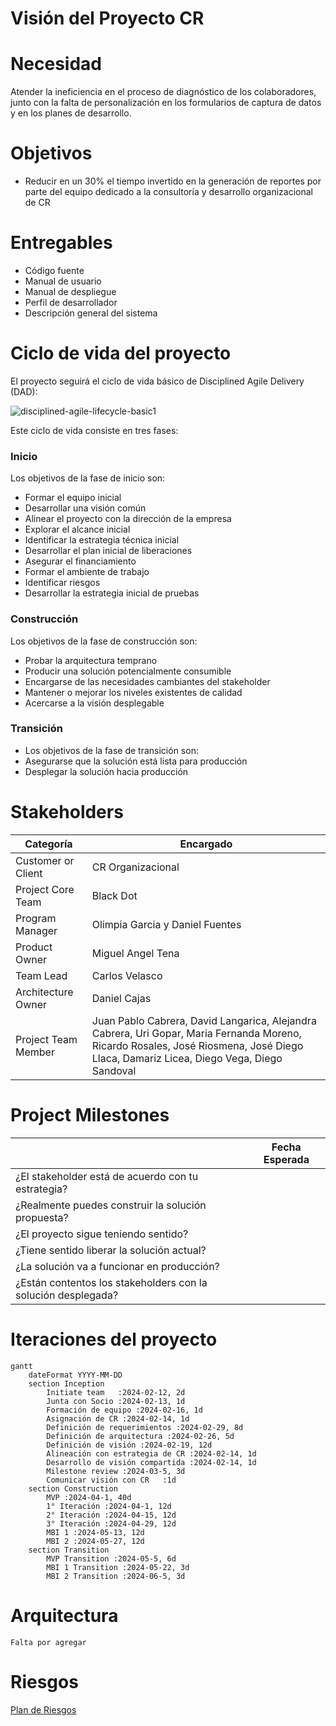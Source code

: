# Visión del Proyecto CR 

# Necesidad

Atender la ineficiencia en el proceso de diagnóstico de los colaboradores, junto con la falta de personalización en los formularios de captura de datos y en los planes de desarrollo.

# Objetivos

- Reducir en un 30% el tiempo invertido en la generación de reportes por parte del equipo dedicado a la consultoría y desarrollo organizacional de CR

# Entregables

- Código fuente
- Manual de usuario
- Manual de despliegue
- Perfil de desarrollador
- Descripción general del sistema

# Ciclo de vida del proyecto

El proyecto seguirá el ciclo de vida básico de Disciplined Agile Delivery (DAD):

![disciplined-agile-lifecycle-basic1](https://github.com/Black-Dot-2024/docs/assets/110949367/00c12899-9f03-49c6-a810-6cec532f11f1)

Este ciclo de vida consiste en tres fases:

### Inicio
Los objetivos de la fase de inicio son:
* Formar el equipo inicial
* Desarrollar una visión común
* Alinear el proyecto con la dirección de la empresa
* Explorar el alcance inicial
* Identificar la estrategia técnica inicial
* Desarrollar el plan inicial de liberaciones
* Asegurar el financiamiento
* Formar el ambiente de trabajo
* Identificar riesgos
* Desarrollar la estrategia inicial de pruebas

### Construcción
Los objetivos de la fase de construcción son:
* Probar la arquitectura temprano
* Producir una solución potencialmente consumible
* Encargarse de las necesidades cambiantes del stakeholder
* Mantener o mejorar los niveles existentes de calidad
* Acercarse a la visión desplegable

### Transición
* Los objetivos de la fase de transición son:
* Asegurarse que la solución está lista para producción
* Desplegar la solución hacia producción


# Stakeholders

| Categoría          | Encargado |
| -------------------|-----------|
| Customer or Client | CR Organizacional |
| Project Core Team  | Black Dot |
| Program Manager    | Olimpia Garcia y Daniel Fuentes |
| Product Owner      | Miguel Angel Tena |
| Team Lead          | Carlos Velasco |
| Architecture Owner | Daniel Cajas |
| Project Team Member | Juan Pablo Cabrera, David Langarica, Alejandra Cabrera, Uri Gopar, Maria Fernanda Moreno, Ricardo Rosales, José Riosmena, José Diego Llaca, Damariz Licea, Diego Vega, Diego Sandoval |

# Project Milestones

| | Fecha Esperada |
|-|----------------|
| ¿El stakeholder está de acuerdo con tu estrategia? | |
| ¿Realmente puedes construir la solución propuesta? | |
| ¿El proyecto sigue teniendo sentido? | |
| ¿Tiene sentido liberar la solución actual? | |
| ¿La solución va a funcionar en producción? | |
| ¿Están contentos los stakeholders con la solución desplegada? |  |

# Iteraciones del proyecto 

```mermaid
gantt
    dateFormat YYYY-MM-DD
    section Inception
        Initiate team   :2024-02-12, 2d
        Junta con Socio :2024-02-13, 1d
        Formación de equipo :2024-02-16, 1d
        Asignación de CR :2024-02-14, 1d
        Definición de requerimientos :2024-02-29, 8d
        Definición de arquitectura :2024-02-26, 5d
        Definición de visión :2024-02-19, 12d
        Alineación con estrategia de CR :2024-02-14, 1d
        Desarrollo de visión compartida :2024-02-14, 1d
        Milestone review :2024-03-5, 3d
        Comunicar visión con CR   :1d
    section Construction
        MVP :2024-04-1, 40d
        1° Iteración :2024-04-1, 12d
        2° Iteración :2024-04-15, 12d
        3° Iteración :2024-04-29, 12d
        MBI 1 :2024-05-13, 12d
        MBI 2 :2024-05-27, 12d
    section Transition
        MVP Transition :2024-05-5, 6d
        MBI 1 Transition :2024-05-22, 3d
        MBI 2 Transition :2024-06-5, 3d

```
# Arquitectura 

```
Falta por agregar 
```

# Riesgos 

[Plan de Riesgos](https://docs.google.com/spreadsheets/d/1qlkNWrnsY4GdnN6vlMMmOpeQMdMY4EydTHZ9DmPvUGE/edit?usp=sharing)
